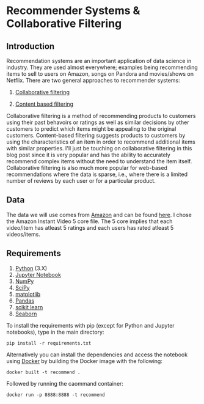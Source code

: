 # Recommender Systems & Collaborative Filtering

## Introduction

Recommendation systems are an important application of data science in industry. They are used almost everywhere; examples being recommending items to sell to users on Amazon, songs on Pandora and movies/shows on Netflix. There are two general approaches to recommender systems:

1. <a href="https://en.wikipedia.org/wiki/Collaborative_filtering">Collaborative filtering</a>

2. <a href="https://en.wikipedia.org/wiki/Recommender_system#Content-based_filtering">Content based filtering</a>

Collaborative filtering is a method of recommending products to customers using their past behavoirs or ratings as well as similar decisions by other customers to predict which items might be appealing to the original customers. Content-based filtering suggests products to customers by using the characteristics of an item in order to recommend additional items with similar properties. I'll just be touching on collaborative filtering in this blog post since it is very popular and has the ability to accurately recommend complex items without the need to understand the item itself.  Collaborative filtering is also much more popular for web-based recommendations where the data is sparse, i.e., where there is a limited number of reviews by each user or for a particular product.  

## Data
The data we will use comes from <a href="https:amazon.com">Amazon</a> and can be found <a href="http://jmcauley.ucsd.edu/data/amazon/">here</a>.  I chose the Amazon Instant Video 5 core file. The 5 core implies that each video/item has atleast 5 ratings and each users has rated atleast 5 videos/items.

## Requirements
1. <a href="https://www.python.org/"> Python</a> (3.X)
2. <a href="http://jupyter.org/">Jupyter Notebook</a>
3. <a href="http://www.numpy.org/">NumPy</a>
4. <a href="http://www.scipy.org/">SciPy</a>
5. <a href="http://matplotlib.org/">matplotlib</a>
6. <a href="http://pandas.pydata.org">Pandas</a>
7. <a href="http://scikit-learn.org/stable/">scikit learn</a>
8. <a href="http://seaborn.pydata.org/">Seaborn</a>

To install the requirements with pip (except for Python and Jupyter notebooks), type in the main directory:

	pip install -r requirements.txt 

Alternatively you can install the dependencies and access the notebook using <a href="https://www.docker.com/">Docker</a> by building the Docker image with the following:


	docker built -t recommend .

Followed by running the caommand container:

	docker run -p 8888:8888 -t recommend
